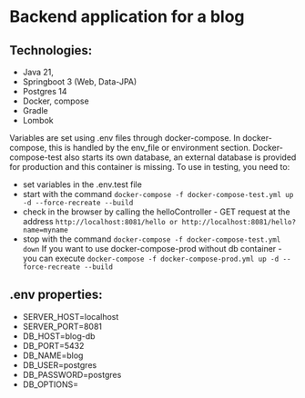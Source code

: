 # Backend application for a blog

## Technologies:
- Java 21,
- Springboot 3 (Web, Data-JPA)
- Postgres 14
- Docker, compose
- Gradle
- Lombok

Variables are set using .env files through docker-compose.
In docker-compose, this is handled by the env_file or environment section.
Docker-compose-test also starts its own database, an external database is provided for production and this container is missing.
To use in testing, you need to:
- set variables in the .env.test file
- start with the command ```docker-compose -f docker-compose-test.yml up -d --force-recreate --build```
- check in the browser by calling the helloController - GET request at the address ```http://localhost:8081/hello or http://localhost:8081/hello?name=myname```
- stop with the command ```docker-compose -f docker-compose-test.yml down```
If you want to use docker-compose-prod without db container - you can execute
```docker-compose -f docker-compose-prod.yml up -d --force-recreate --build```

## .env properties:
- SERVER_HOST=localhost
- SERVER_PORT=8081
- DB_HOST=blog-db
- DB_PORT=5432
- DB_NAME=blog
- DB_USER=postgres
- DB_PASSWORD=postgres
- DB_OPTIONS=